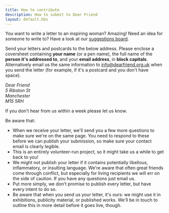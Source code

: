 ```yaml
---
title: How to contribute
description: How to submit to Dear Friend
layout: default.hbs
---
```

You want to write a letter to an inspiring woman? Amazing! Need an idea for someone to write to? Have a look at our [suggestions board](https://trello.com/b/hQfWPHpV/women-to-write-about).

Send your letters and postcards to the below address.  Please enclose a coversheet containing **your name** (or a pen name), the full name of the **person it's addressed to**, and your **email address**, in **block capitals**. Alternatively email us the same information to [info@dearfriend.org.uk](mailto:info@dearfriend.org.uk) when you send the letter (for example, if it's a postcard and you don't have space).

<address>
  Dear Friend<br>
  5 Ribston St<br>
  Manchester<br>
  M15 5RH
</address>

If you don't hear from us within a week please let us know.

Be aware that:

 * When we receive your letter, we'll send you a few more questions to make sure we're on the same page. You need to respond to these before we can publish your submission, so make sure your contact email is clearly legible.
 * This is an entirely volunteer-run project, so it might take us a while to get back to you!
 * We might not publish your letter if it contains potentially libellous, inflammatory, or insulting language. We're aware that often great friends come through conflict, but especially for living recipients we will err on the side of caution. If you have any questions just email us.
 * Put more simply, we don't promise to publish every letter, but have every intent to do so.
 * Be aware that when you send us your letter, it's ours: we might use it in exhibitions, publicity material, or published works. We'll be in touch to outline this in more detail before it goes live, though.
